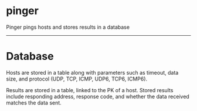 # pinger
Pinger pings hosts and stores results in a database

---
# Database

Hosts are stored in a table along with parameters such as timeout, data size, and protocol (UDP, TCP, ICMP, UDP6, TCP6, ICMP6).

Results are stored in a table, linked to the PK of a host. Stored results include responding address, response code, and whether the data received matches the data sent.
